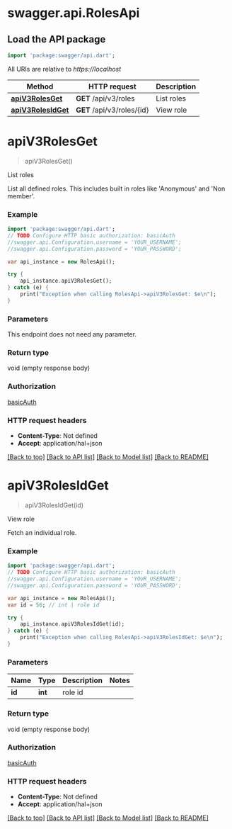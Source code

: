 # swagger.api.RolesApi

## Load the API package
```dart
import 'package:swagger/api.dart';
```

All URIs are relative to *https://localhost*

Method | HTTP request | Description
------------- | ------------- | -------------
[**apiV3RolesGet**](RolesApi.md#apiV3RolesGet) | **GET** /api/v3/roles | List roles
[**apiV3RolesIdGet**](RolesApi.md#apiV3RolesIdGet) | **GET** /api/v3/roles/{id} | View role


# **apiV3RolesGet**
> apiV3RolesGet()

List roles

List all defined roles. This includes built in roles like 'Anonymous' and 'Non member'.

### Example 
```dart
import 'package:swagger/api.dart';
// TODO Configure HTTP basic authorization: basicAuth
//swagger.api.Configuration.username = 'YOUR_USERNAME';
//swagger.api.Configuration.password = 'YOUR_PASSWORD';

var api_instance = new RolesApi();

try { 
    api_instance.apiV3RolesGet();
} catch (e) {
    print("Exception when calling RolesApi->apiV3RolesGet: $e\n");
}
```

### Parameters
This endpoint does not need any parameter.

### Return type

void (empty response body)

### Authorization

[basicAuth](../README.md#basicAuth)

### HTTP request headers

 - **Content-Type**: Not defined
 - **Accept**: application/hal+json

[[Back to top]](#) [[Back to API list]](../README.md#documentation-for-api-endpoints) [[Back to Model list]](../README.md#documentation-for-models) [[Back to README]](../README.md)

# **apiV3RolesIdGet**
> apiV3RolesIdGet(id)

View role

Fetch an individual role.

### Example 
```dart
import 'package:swagger/api.dart';
// TODO Configure HTTP basic authorization: basicAuth
//swagger.api.Configuration.username = 'YOUR_USERNAME';
//swagger.api.Configuration.password = 'YOUR_PASSWORD';

var api_instance = new RolesApi();
var id = 56; // int | role id

try { 
    api_instance.apiV3RolesIdGet(id);
} catch (e) {
    print("Exception when calling RolesApi->apiV3RolesIdGet: $e\n");
}
```

### Parameters

Name | Type | Description  | Notes
------------- | ------------- | ------------- | -------------
 **id** | **int**| role id | 

### Return type

void (empty response body)

### Authorization

[basicAuth](../README.md#basicAuth)

### HTTP request headers

 - **Content-Type**: Not defined
 - **Accept**: application/hal+json

[[Back to top]](#) [[Back to API list]](../README.md#documentation-for-api-endpoints) [[Back to Model list]](../README.md#documentation-for-models) [[Back to README]](../README.md)

